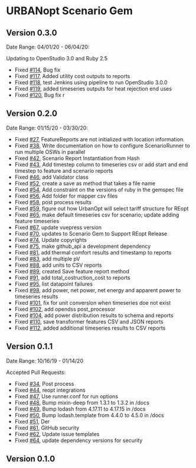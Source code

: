 # URBANopt Scenario Gem

## Version 0.3.0
Date Range: 04/01/20 - 06/04/20:

Updating to OpenStudio 3.0 and Ruby 2.5

- Fixed [#114]( https://github.com/urbanopt/urbanopt-scenario-gem/pull/114 ), Bug fix
- Fixed [#117]( https://github.com/urbanopt/urbanopt-scenario-gem/pull/117 ), Added utility cost outputs to reports
- Fixed [#118]( https://github.com/urbanopt/urbanopt-scenario-gem/pull/118 ), test Jenkins using pipeline to run OpenStudio 3.0.0
- Fixed [#119]( https://github.com/urbanopt/urbanopt-scenario-gem/pull/119 ), added timeseries outputs for heat rejection end uses
- Fixed [#120]( https://github.com/urbanopt/urbanopt-scenario-gem/pull/120 ), Bug fix r

## Version 0.2.0


Date Range: 01/15/20 - 03/30/20:

- Fixed [#27]( https://github.com/urbanopt/urbanopt-scenario-gem/issues/27 ), FeatureReports are not initialized with location information.
- Fixed [#38]( https://github.com/urbanopt/urbanopt-scenario-gem/issues/38 ), Write documentation on how to configure ScenarioRunner to run multiple OSWs in parallel
- Fixed [#42]( https://github.com/urbanopt/urbanopt-scenario-gem/issues/42 ), Scenario Report Instantiation from Hash
- Fixed [#43]( https://github.com/urbanopt/urbanopt-scenario-gem/issues/43 ), Add timestep column to timeseries csv or add start and end timestep to feature and scenario reports
- Fixed [#46]( https://github.com/urbanopt/urbanopt-scenario-gem/issues/46 ), add Validator class
- Fixed [#52]( https://github.com/urbanopt/urbanopt-scenario-gem/issues/52 ), create a save as method that takes a file name
- Fixed [#54]( https://github.com/urbanopt/urbanopt-scenario-gem/issues/54 ), Add constraint on the versions of ruby in the gemspec file
- Fixed [#56]( https://github.com/urbanopt/urbanopt-scenario-gem/issues/56 ), Add folder for mapper csv files
- Fixed [#58]( https://github.com/urbanopt/urbanopt-scenario-gem/pull/58 ), post process results
- Fixed [#59]( https://github.com/urbanopt/urbanopt-scenario-gem/issues/59 ), figure out how UrbanOpt will select tariff structure for REopt
- Fixed [#65]( https://github.com/urbanopt/urbanopt-scenario-gem/pull/65 ), make default timeseries csv for scenario; update adding feature timeseries
- Fixed [#67]( https://github.com/urbanopt/urbanopt-scenario-gem/pull/67 ), update vuepress version
- Fixed [#70]( https://github.com/urbanopt/urbanopt-scenario-gem/pull/70 ), updates to Scenario Gem to Support REopt Release
- Fixed [#74]( https://github.com/urbanopt/urbanopt-scenario-gem/issues/74 ), Update copyrights
- Fixed [#75]( https://github.com/urbanopt/urbanopt-scenario-gem/issues/75 ), make github_api a development dependency
- Fixed [#81]( https://github.com/urbanopt/urbanopt-scenario-gem/pull/81 ), add thermal comfort results and timestamp to reports
- Fixed [#83]( https://github.com/urbanopt/urbanopt-scenario-gem/pull/83 ), add multiple pV
- Fixed [#88]( https://github.com/urbanopt/urbanopt-scenario-gem/pull/88 ), add units to CSV reports
- Fixed [#89]( https://github.com/urbanopt/urbanopt-scenario-gem/pull/89 ), created Save feature report method
- Fixed [#91]( https://github.com/urbanopt/urbanopt-scenario-gem/pull/91 ), add total_costruction_cost to reports
- Fixed [#95]( https://github.com/urbanopt/urbanopt-scenario-gem/issues/95 ), list datapoint failures
- Fixed [#98]( https://github.com/urbanopt/urbanopt-scenario-gem/pull/98 ), add power, net power, net energy and apparent power to timeseries results
- Fixed [#101]( https://github.com/urbanopt/urbanopt-scenario-gem/pull/101 ), fix for unit conversion when timeseries doe not exist
- Fixed [#102]( https://github.com/urbanopt/urbanopt-scenario-gem/pull/102 ), add opendss post_processor
- Fixed [#104]( https://github.com/urbanopt/urbanopt-scenario-gem/pull/104 ), add power distribution results to schema and reports
- Fixed [#110]( https://github.com/urbanopt/urbanopt-scenario-gem/pull/110 ), save transformer features CSV and JSON reports
- Fixed [#112]( https://github.com/urbanopt/urbanopt-scenario-gem/pull/112 ), added additional timeseries results to CSV reports

## Version 0.1.1

Date Range: 10/16/19 - 01/14/20

Accepted Pull Requests:
- Fixed [#34]( https://github.com/urbanopt/urbanopt-scenario-gem/pull/34 ), Post process
- Fixed [#44]( https://github.com/urbanopt/urbanopt-scenario-gem/pull/44 ), reopt integrations
- Fixed [#47]( https://github.com/urbanopt/urbanopt-scenario-gem/pull/47 ), Use runner.conf for run options
- Fixed [#48]( https://github.com/urbanopt/urbanopt-scenario-gem/pull/48 ), Bump mixin-deep from 1.3.1 to 1.3.2 in /docs
- Fixed [#49]( https://github.com/urbanopt/urbanopt-scenario-gem/pull/49 ), Bump lodash from 4.17.11 to 4.17.15 in /docs
- Fixed [#50]( https://github.com/urbanopt/urbanopt-scenario-gem/pull/50 ), Bump lodash.template from 4.4.0 to 4.5.0 in /docs
- Fixed [#51]( https://github.com/urbanopt/urbanopt-scenario-gem/pull/51 ), Der
- Fixed [#61]( https://github.com/urbanopt/urbanopt-scenario-gem/pull/61 ), GitHub security
- Fixed [#62]( https://github.com/urbanopt/urbanopt-scenario-gem/pull/62 ), Update issue templates
- Fixed [#64]( https://github.com/urbanopt/urbanopt-scenario-gem/pull/64 ), update dependency versions for security

## Version 0.1.0